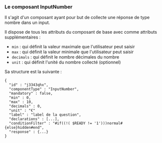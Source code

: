 ### Le composant InputNumber

Il s'agit d'un composant ayant pour but de collecte une réponse de type nombre dans un input.

Il dispose de tous les attributs du composant de base avec comme attributs supplémentaires :
- `min` : qui définit la valeur maximale que l'utilisateur peut saisir
- `max` : qui définit la valeur minimale que l'utilisateur peut saisir
- `decimals` : qui définit le nombre décimales du nombre
- `unit` : qui définit l'unité du nombre collecté (optionnel)

Sa structure est la suivante :

```json=
{ 
  "id" : "j3343qhx",
  "componentType" : "InputNumber",
  "mandatory" : false,
  "min" : 0,
  "max" : 10,
  "decimals" : 0,
  "unit" : "€"
  "label" : "label de la question",
  "declarations" : [...],
  "conditionFilter" : "#if((!( $READY != '1')))normal#{else}hidden#end",
  "response" : {...}
}
```